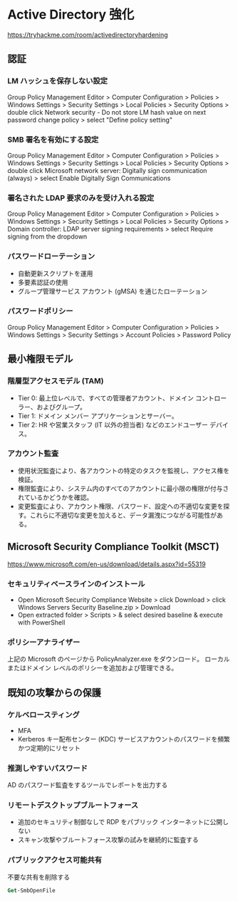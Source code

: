 # Active Directory 強化

https://tryhackme.com/room/activedirectoryhardening

## 認証

### LM ハッシュを保存しない設定

Group Policy Management Editor > Computer Configuration > Policies > Windows Settings > Security Settings > Local Policies > Security Options > double click Network security - Do not store LM hash value on next password change policy > select "Define policy setting"

### SMB 署名を有効にする設定

Group Policy Management Editor > Computer Configuration > Policies > Windows Settings > Security Settings > Local Policies > Security Options > double click Microsoft network server: Digitally sign communication (always) > select Enable Digitally Sign Communications

### 署名された LDAP 要求のみを受け入れる設定

Group Policy Management Editor > Computer Configuration > Policies > Windows Settings > Security Settings > Local Policies > Security Options > Domain controller: LDAP server signing requirements > select Require signing from the dropdown

### パスワードローテーション

- 自動更新スクリプトを運用
- 多要素認証の使用
- グループ管理サービス アカウント (gMSA) を通じたローテーション

### パスワードポリシー

Group Policy Management Editor > Computer Configuration > Policies > Windows Settings > Security Settings > Account Policies > Password Policy

## 最小権限モデル

### 階層型アクセスモデル (TAM)

- Tier 0: 最上位レベルで、すべての管理者アカウント、ドメイン コントローラー、およびグループ。
- Tier 1: ドメイン メンバー アプリケーションとサーバー。
- Tier 2: HR や営業スタッフ (IT 以外の担当者) などのエンドユーザー デバイス。

### アカウント監査

- 使用状況監査により、各アカウントの特定のタスクを監視し、アクセス権を検証。
- 権限監査により、システム内のすべてのアカウントに最小限の権限が付与されているかどうかを確認。
- 変更監査により、アカウント権限、パスワード、設定への不適切な変更を探す。これらに不適切な変更を加えると、データ漏洩につながる可能性がある。

## Microsoft Security Compliance Toolkit (MSCT)

https://www.microsoft.com/en-us/download/details.aspx?id=55319

### セキュリティベースラインのインストール

- Open Microsoft Security Compliance Website > click Download > click Windows Servers Security Baseline.zip > Download
- Open extracted folder > Scripts > & select desired baseline & execute with PowerShell

### ポリシーアナライザー

上記の Microsoft のページから PolicyAnalyzer.exe をダウンロード。
ローカルまたはドメイン レベルのポリシーを追加および管理できる。

## 既知の攻撃からの保護

### ケルベロースティング

- MFA
- Kerberos キー配布センター (KDC) サービスアカウントのパスワードを頻繁かつ定期的にリセット

### 推測しやすいパスワード

AD のパスワード監査をするツールでレポートを出力する

### リモートデスクトップブルートフォース

- 追加のセキュリティ制御なしで RDP をパブリック インターネットに公開しない
- スキャン攻撃やブルートフォース攻撃の試みを継続的に監査する

### パブリックアクセス可能共有

不要な共有を削除する

```ps
Get-SmbOpenFile
```
